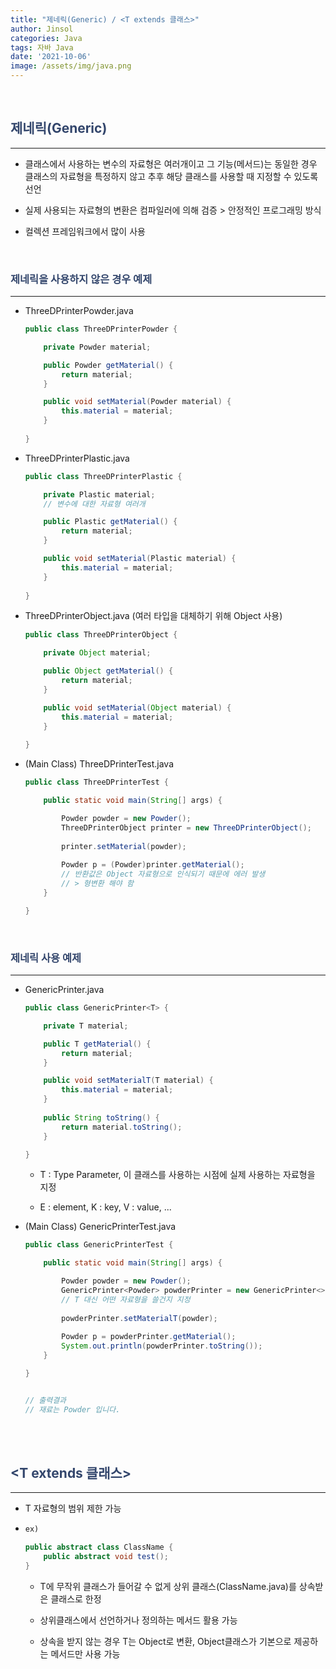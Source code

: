 ```yaml
---
title: "제네릭(Generic) / <T extends 클래스>"
author: Jinsol
categories: Java
tags: 자바 Java
date: '2021-10-06'
image: /assets/img/java.png
---
```


<br>

## <span style="color:#33466c">제네릭(Generic)</span>
<hr>

- 클래스에서 사용하는 변수의 자료형은 여러개이고 그 기능(메서드)는 동일한 경우 클래스의 자료형을 특정하지 않고 추후 해당 클래스를 사용할 때 지정할 수 있도록 선언

- 실제 사용되는 자료형의 변환은 컴파일러에 의해 검증 > 안정적인 프로그래밍 방식

- 컬렉션 프레임워크에서 많이 사용

<br>

### <span style="color:#33466c">제네릭을 사용하지 않은 경우 예제</span>
<hr>

- ThreeDPrinterPowder.java

    ```java
    public class ThreeDPrinterPowder {

        private Powder material;

        public Powder getMaterial() {
            return material;
        }

        public void setMaterial(Powder material) {
            this.material = material;
        }
        
    }
    ```

- ThreeDPrinterPlastic.java

    ```java
    public class ThreeDPrinterPlastic {

        private Plastic material;
        // 변수에 대한 자료형 여러개

        public Plastic getMaterial() {
            return material;
        }

        public void setMaterial(Plastic material) {
            this.material = material;
        }
        
    }
    ```

- ThreeDPrinterObject.java (여러 타입을 대체하기 위해 Object 사용)

    ```java
    public class ThreeDPrinterObject {

        private Object material;

        public Object getMaterial() {
            return material;
        }

        public void setMaterial(Object material) {
            this.material = material;
        }
        
    }
    ```

- (Main Class) ThreeDPrinterTest.java 

    ```java
    public class ThreeDPrinterTest {

        public static void main(String[] args) {

            Powder powder = new Powder();
            ThreeDPrinterObject printer = new ThreeDPrinterObject();
            
            printer.setMaterial(powder);
            
            Powder p = (Powder)printer.getMaterial();
            // 반환값은 Object 자료형으로 인식되기 때문에 에러 발생
            // > 형변환 해야 함
        }

    }
    ```

<br>

### <span style="color:#33466c">제네릭 사용 예제</span>
<hr>

- GenericPrinter.java

    ```java
    public class GenericPrinter<T> {

        private T material;

        public T getMaterial() {
            return material;
        }

        public void setMaterialT(T material) {
            this.material = material;
        }
        
        public String toString() {
            return material.toString();
        }

    }
    ```

    - T : Type Parameter, 이 클래스를 사용하는 시점에 실제 사용하는 자료형을 지정 

    - E : element, K : key, V : value, ...

- (Main Class) GenericPrinterTest.java

    ```java
    public class GenericPrinterTest {

        public static void main(String[] args) {

            Powder powder = new Powder();
            GenericPrinter<Powder> powderPrinter = new GenericPrinter<>();
            // T 대신 어떤 자료형을 쓸건지 지정
            
            powderPrinter.setMaterialT(powder);
            
            Powder p = powderPrinter.getMaterial();
            System.out.println(powderPrinter.toString());
        }

    }


    // 출력결과
    // 재료는 Powder 입니다.
    ```


<br><br>

## <span style="color:#33466c"><T extends 클래스></T></span>
<hr>

- T 자료형의 범위 제한 가능

- 
    ```java
    ex)
    
    public abstract class ClassName {
        public abstract void test();
    }
    ```

    - T에 무작위 클래스가 들어갈 수 없게 상위 클래스(ClassName.java)를 상속받은 클래스로 한정

    - 상위클래스에서 선언하거나 정의하는 메서드 활용 가능

    - 상속을 받지 않는 경우 T는 Object로 변환, Object클래스가 기본으로 제공하는 메서드만 사용 가능
